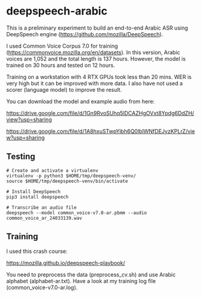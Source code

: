 # deepspeech-arabic

This is a preliminary experiment to build an end-to-end Arabic ASR using DeepSpeech engine (https://github.com/mozilla/DeepSpeech).

I used Common Voice Corpus 7.0 for training (https://commonvoice.mozilla.org/en/datasets). In this version, Arabic voices are 1,052 and the total length is 137 hours. However, the model is trained on 30 hours and tested on 12 hours. 

Training on a workstation with 4 RTX GPUs took less than 20 mins. WER is very high but it can be improved with more data. I also have not used a scorer (language model) to improve the result.

You can download the model and example audio from here:

https://drive.google.com/file/d/1Gn9RvoSUhq5lDCAZHgOVxt8Ypdg6DdZH/view?usp=sharing

https://drive.google.com/file/d/1A8hxuSTwpYibh6Q0lblWNfDEJyzKPLrZ/view?usp=sharing


## Testing
```
# Create and activate a virtualenv
virtualenv -p python3 $HOME/tmp/deepspeech-venv/
source $HOME/tmp/deepspeech-venv/bin/activate

# Install DeepSpeech
pip3 install deepspeech

# Transcribe an audio file
deepspeech --model common_voice-v7.0-ar.pbmm --audio common_voice_ar_24033139.wav
```

## Training
I used this crash course:

https://mozilla.github.io/deepspeech-playbook/

You need to preprocess the data (preprocess_cv.sh) and use Arabic alphabet (alphabet-ar.txt). Have a look at my training log file (common_voice-v7.0-ar.log).
